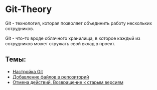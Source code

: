# Git-Theory

Git - технология, которая позволяет объединить работу нескольких сотрудников.

Git - что-то вроде облачного хранилища, в которое каждый из сотрудников может сгружать свой вклад в проект.

## Темы:
* [Настройка Git](https://github.com/Barsuchek/Git-Theory/blob/main/Info/НастройкаGit.md)
* [Добавление файлов в репозиторий](https://github.com/Barsuchek/Git-Theory/blob/main/Info/ДобавлениеФайлов.md)
* [Отмена действий. Возвращение к старым версиям](https://github.com/Barsuchek/Git-Theory/blob/main/Info/ОтменаДействий.md)